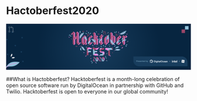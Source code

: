 # Hactoberfest2020
<img src="https://github.com/WinterSoldier13/Hacktoberfest/blob/master/images/banner2.png?raw=true">

##What is Hactobberfest?
Hacktoberfest is a month-long celebration of open source software run by DigitalOcean in partnership with GitHub and Twilio. Hacktoberfest is open to everyone in our global community!
